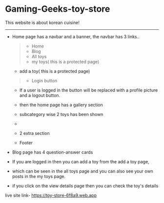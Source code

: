 # Gaming-Geeks-toy-store
 This website is about korean cuisine!
  

  ***
  * Home page has a navbar and a banner, the navbar has 3 links.. 
     > * Home
     > * Blog
     > * All toys
     > * my toys( this is a protected page)
     * add a toy( this is a protected page)
     > * Login button
     * If a user is logged in the button will be replaced with a profile picture and a logout button.

    * then the home page has a gallery section 
    * subcategory wise 2 toys has been shown
    * 
    * 2 extra section
    * Footer

  * Blog page has 4 question-answer cards
  * If you are logged in then you can add a toy from the add a toy page,
  * which can be seen in the all toys page and you can also see your own posts in the my toys page.
  * if you click on the view details page then you can check the toy's details
  

  live site link- https://toy-store-6f8a9.web.app
